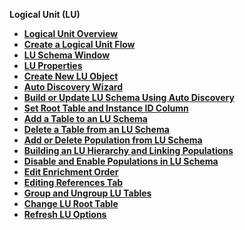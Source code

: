 
<strong>Logical Unit (LU)<strong>
<ul>
    <li><a href="/articles/03_logical_units/01_LU_overview.md">Logical Unit Overview</a></li>
    <li><a href="/articles/03_logical_units/02_create_a_logical_unit_flow.md">Create a Logical Unit Flow</li>
	<li><a href="/articles/03_logical_units/03_LU_schema_window.md">LU Schema Window</li>
	<studio>
	<li><a href="/articles/03_logical_units/04_LU_properties.md">LU Properties</a></li>
	</studio>
	<li><a href="/articles/03_logical_units/05_create_a_new_LU_object.md">Create New LU Object</a></li>
	<studio>
	<li><a href="/articles/03_logical_units/06_auto_discovery_wizard.md">Auto Discovery Wizard</a></li>
	<li><a href="/articles/03_logical_units/07_build__or_update_an_LU_schema.md">Build or Update LU Schema Using Auto Discovery</a></li>
	<li><a href="/articles/03_logical_units/08_define_root_table_and_instance_ID_LU_schema.md">Set Root Table and Instance ID Column</a></li>
	</studio>
	<li><a href="/articles/03_logical_units/09_add_table_to_a_schema.md">Add a Table to an LU Schema</a></li>
	<li><a href="/articles/03_logical_units/10_delete_table_from_a_schema.md">Delete a Table from an LU Schema</a></li>
	<li><a href="/articles/03_logical_units/11_add_delete_table_population.md">Add or Delete Population from LU Schema</a></li>
	<li><a href="/articles/03_logical_units/12_LU_hierarchy_and_linking_table_population.md">Building an LU Hierarchy and Linking Populations</a></li>
	<li><a href="/articles/03_logical_units/13_disable_enable_populations_in_schema.md">Disable and Enable Populations in LU Schema</a></li>
	<li><a href="/articles/03_logical_units/14_edit%20enrichment%20order.md">Edit Enrichment Order</a></li>
	<li><a href="/articles/03_logical_units/15_LU_schema_edit_reference_tab.md">Editing References Tab</a></li>
	<li><a href="/articles/03_logical_units/16_LU_schema_group_and_ungroup_tables.md">Group and Ungroup LU Tables</a></li>
	<li><a href="/articles/03_logical_units/17_LU_schema_change_root_table.md">Change LU Root Table</a></li>
	<studio>
	<li><a href="/articles/03_logical_units/18_LU_schema_refresh_LU_options.md">Refresh LU Options</a></li>
	</studio>
</ul>






